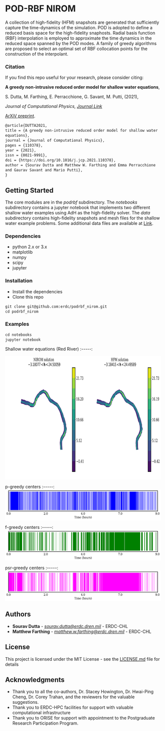 # POD-RBF NIROM

A collection of high-fidelity (HFM) snapshots are generated that sufficiently capture the time-dynamics of the simulation. POD is adopted to define a reduced basis space for the high-fidelity snaphosts. Radial basis function (RBF) interpolation is employed to approximate the time dynamics in the reduced space spanned by the POD modes. A family of greedy algorithms are proposed to select an optimal set of RBF collocation points for the construction of the interpolant. 

### Citation

If you find this repo useful for your research, please consider citing:

**A greedy non-intrusive reduced order model for shallow water equations**,

S. Dutta, M. Farthing, E. Perracchione, G. Savant, M. Putti, (2021),

*Journal of Computational Physics, [Journal Link](https://doi.org/10.1016/j.jcp.2021.110378)*

[ArXiV preprint](https://arxiv.org/abs/2002.11329).

```
@article{DUTTA2021,
title = {A greedy non-intrusive reduced order model for shallow water equations},
journal = {Journal of Computational Physics},
pages = {110378},
year = {2021},
issn = {0021-9991},
doi = {https://doi.org/10.1016/j.jcp.2021.110378},
author = {Sourav Dutta and Matthew W. Farthing and Emma Perracchione and Gaurav Savant and Mario Putti},
}
```


## Getting Started

The core modules are in the *podrbf* subdirectory. The *notebooks* subdirectory contains a jupyter notebook that implements two different shallow water examples using AdH as the high-fidelity solver. The *data* subdirectory contains high-fidelity snapshots and mesh files for the shallow water example problems. Some additional data files are available at [Link](https://drive.google.com/drive/folders/1yhudg8RPvwV9SJx9CTqANEnyN55Grzem?usp=sharing).

### Dependencies

* python 2.x or 3.x
* matplotlib
* numpy
* scipy
* jupyter

### Installation

* Install the dependencies
* Clone this repo

```
git clone git@github.com:erdc/podrbf_nirom.git
cd podrbf_nirom
```

### Examples
```
cd notebooks
jupyter notebook
```


Shallow water equations (Red River)
:-----:
<p align="center">
    <img align = 'center' height="400" src="figures/red_river_h_t1.778_psr.png?raw=true">
</p>

p-greedy centers
:-----:
<img align = 'center' height="100" src="figures/red_river_p_greedy_centers_600.png?raw=true">

f-greedy centers
:-----:
<img align = 'center' height="100" src="figures/red_river_f_greedy_centers_600.png?raw=true">

psr-greedy centers
:-----:
<img align = 'center' height="100" src="figures/red_river_psr_greedy_centers_600.png?raw=true">




## Authors

* **Sourav Dutta** - *sourav.dutta@erdc.dren.mil* - ERDC-CHL
* **Matthew Farthing** - *matthew.w.farthing@erdc.dren.mil* - ERDC-CHL


## License

This project is licensed under the MIT License - see the [LICENSE.md](LICENSE.md) file for details

## Acknowledgments

* Thank you to all the co-authors, Dr. Stacey Howington, Dr. Hwai-Ping Cheng, Dr. Corey Trahan, and the reviewers for the valuable suggestions. 
* Thank you to ERDC-HPC facilities for support with valuable computational infrastructure
* Thank you to ORISE for support with appointment to the Postgraduate Research Participation Program.
